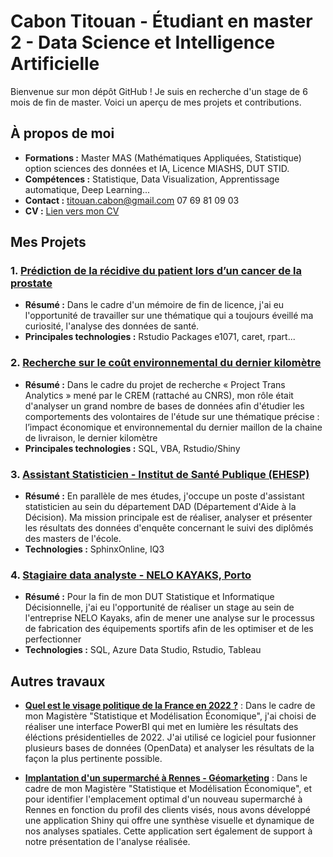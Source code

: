 # Cabon Titouan - Étudiant en master 2 - Data Science et Intelligence Artificielle

Bienvenue sur mon dépôt GitHub ! Je suis en recherche d'un stage de 6 mois de fin de master.
Voici un aperçu de mes projets et contributions.

## À propos de moi
- **Formations :** Master MAS (Mathématiques Appliquées, Statistique) option sciences des données et IA, Licence MIASHS, DUT STID.
- **Compétences :** Statistique, Data Visualization, Apprentissage automatique, Deep Learning...
- **Contact :** [titouan.cabon@gmail.com](mailto:titouan.cabon@gmail.com) 07 69 81 09 03
- **CV :** [Lien vers mon CV](https://acrobat.adobe.com/id/urn:aaid:sc:EU:001ff1e8-864e-40dc-8448-381fb0d45f25)

## Mes Projets

### 1. **[Prédiction de la récidive du patient lors d’un cancer de la prostate](Prediction_Cancer.md)**
   - **Résumé :** Dans le cadre d'un mémoire de fin de licence, j'ai eu l'opportunité de travailler sur une thématique qui a toujours éveillé ma curiosité, l'analyse des données de santé.
   - **Principales technologies :** Rstudio Packages e1071, caret, rpart...

### 2. **[Recherche sur le coût environnemental du dernier kilomètre](Impact_Dernier_Kilometre.md)**
   - **Résumé :** Dans le cadre du projet de recherche « Project Trans Analytics » mené par le CREM (rattaché au CNRS), mon rôle était d'analyser un grand nombre de bases de données afin d'étudier les comportements des volontaires de l'étude sur une thématique précise : l’impact économique et environnemental du dernier maillon de la chaine de livraison, le dernier kilomètre
   - **Principales technologies :** SQL, VBA, Rstudio/Shiny

### 3. **[Assistant Statisticien - Institut de Santé Publique (EHESP)](Devenir_des_Etudiants_EHESP)**
   - **Résumé :** En parallèle de mes études, j'occupe un poste d'assistant statisticien au sein du département DAD (Département d'Aide à la Décision). Ma mission principale est de réaliser, analyser et présenter les résultats des données d'enquête concernant le suivi des diplômés des masters de l'école.
   - **Technologies :** SphinxOnline, IQ3

### 4. **[Stagiaire data analyste - NELO KAYAKS, Porto ](Control_Quality_Process_of_Production)**
   - **Résumé :** Pour la fin de mon DUT Statistique et Informatique Décisionnelle, j'ai eu l'opportunité de réaliser un stage au sein de l'entreprise NELO Kayaks, afin de mener une analyse sur le processus de fabrication des équipements sportifs afin de les optimiser et de les perfectionner
   - **Technologies :** SQL, Azure Data Studio, Rstudio, Tableau

## Autres travaux 
- **[Quel est le visage politique de la France en 2022 ?](https://acrobat.adobe.com/id/urn:aaid:sc:EU:deddba9d-e1ac-4019-8575-fb8fd1a0f859)** : Dans le cadre de mon Magistère "Statistique et Modélisation Économique", j'ai choisi de réaliser une interface PowerBI qui met en lumière les résultats des éléctions présidentielles de 2022. J'ai utilisé ce logiciel pour fusionner plusieurs bases de données (OpenData) et analyser les résultats de la façon la plus pertinente possible.

- **[Implantation d'un supermarché à Rennes - Géomarketing](https://emiliano-quenum.shinyapps.io/statistique_spatiale_projet_emiliano_quenum/)** : Dans le cadre de mon Magistère "Statistique et Modélisation Économique", et pour identifier l'emplacement optimal d'un nouveau supermarché à Rennes en fonction du profil des clients visés, nous avons développé une application Shiny qui offre une synthèse visuelle et dynamique de nos analyses spatiales. Cette application sert également de support à notre présentation de l'analyse réalisée.
